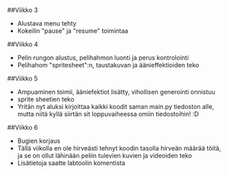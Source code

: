 ##Viikko 3

- Alustava menu tehty
- Kokeilin "pause" ja "resume" toimintaa

##Viikko 4
- Pelin rungon alustus, pelihahmon luonti ja perus kontrolointi
- Pelihahom "spritesheet":n, taustakuvan ja äänieffektioiden teko

##Viikko 5
- Ampuaminen toimii, ääniefektiot lisätty, vihollisen generointi onnistuu
- sprite sheetien teko
- Yritän nyt aluksi kirjoittaa kaikki koodit saman main.py tiedoston alle,
mutta niitä kyllä siirtän sit loppuvaiheessa omiin tiedostoihin! :D

##Viikko 6
- Bugien korjaus
- Tällä viikolla en ole hirveästi tehnyt koodin tasolla hirveän määrää töitä, ja se on ollut lähinään peliin tulevien kuvien ja videoiden teko
- Lisätietoja saatte labtoolin komentista


